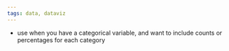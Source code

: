 ```yaml
---
tags: data, dataviz
---
```


- use when you have a categorical variable, and want to include counts or percentages for each category